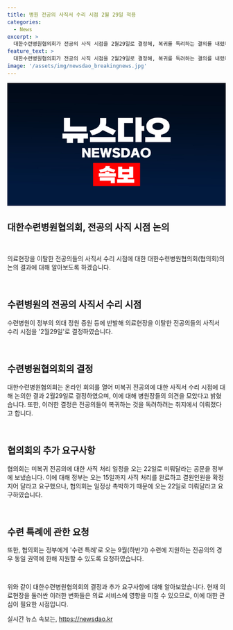 ```yaml
---
title: 병원 전공의 사직서 수리 시점 2월 29일 적용
categories:
  - News
excerpt: >
  대한수련병원협의회가 전공의 사직 시점을 2월29일로 결정해, 복귀를 독려하는 결의를 내렸다. 협의회는 정부에게 9월 전공의 모집 시 동일 권역에서의 한해 지원을 요청했다. 정부는 15일까지 사직 처리를 완료하고 결원을 확정하라는 요구에 협의회는 22일까지로 미뤄달라는 공문을 보냈다. 또한, 수련 특례로 하반기 수련에 지원하는 전공의의 경우 동일 권역에 한해 지원할 것을 요청했다.
feature_text: >
  대한수련병원협의회가 전공의 사직 시점을 2월29일로 결정해, 복귀를 독려하는 결의를 내렸다. 협의회는 정부에게 9월 전공의 모집 시 동일 권역에서의 한해 지원을 요청했다. 정부는 15일까지 사직 처리를 완료하고 결원을 확정하라는 요구에 협의회는 22일까지로 미뤄달라는 공문을 보냈다. 또한, 수련 특례로 하반기 수련에 지원하는 전공의의 경우 동일 권역에 한해 지원할 것을 요청했다.
image: '/assets/img/newsdao_breakingnews.jpg'
---
```


<p><img src="/assets/img/newsdao_breakingnews.jpg" alt="implanttips 속보" /></p>

<h2 data-ke-size="size26">대한수련병원협의회, 전공의 사직 시점 논의</h2>

<p data-ke-size="size16">&nbsp;</p>

<p>의료현장을 이탈한 전공의들의 사직서 수리 시점에 대한 대한수련병원협의회(협의회)의 논의 결과에 대해 알아보도록 하겠습니다.</p>

<p data-ke-size="size16">&nbsp;</p>

<h2 data-ke-size="size26">수련병원의 전공의 사직서 수리 시점</h2>

<p>수련병원이 정부의 의대 정원 증원 등에 반발해 의료현장을 이탈한 전공의들의 사직서 수리 시점을 '2월29일'로 결정하였습니다. </p>

<p data-ke-size="size16">&nbsp;</p>

<h2 data-ke-size="size26">수련병원협의회의 결정</h2>

<p>대한수련병원협의회는 온라인 회의를 열어 미복귀 전공의에 대한 사직서 수리 시점에 대해 논의한 결과 2월29일로 결정하였으며, 이에 대해 병원장들의 의견을 모았다고 밝혔습니다. 또한, 이러한 결정은 전공의들이 복귀하는 것을 독려하려는 취지에서 이뤄졌다고 합니다.</p>

<p data-ke-size="size16">&nbsp;</p>

<h2 data-ke-size="size26">협의회의 추가 요구사항</h2>

<p>협의회는 미복귀 전공의에 대한 사직 처리 일정을 오는 22일로 미뤄달라는 공문을 정부에 보냈습니다. 이에 대해 정부는 오는 15일까지 사직 처리를 완료하고 결원인원을 확정지어 달라고 요구했으나, 협의회는 일정상 촉박하기 때문에 오는 22일로 미뤄달라고 요구하였습니다.</p>

<p data-ke-size="size16">&nbsp;</p>

<h2 data-ke-size="size26">수련 특례에 관한 요청</h2>

<p>또한, 협의회는 정부에게 '수련 특례'로 오는 9월(하반기) 수련에 지원하는 전공의의 경우 동일 권역에 한해 지원할 수 있도록 요청하였습니다. </p>

<p data-ke-size="size16">&nbsp;</p>

<p>위와 같이 대한수련병원협의회의 결정과 추가 요구사항에 대해 알아보았습니다. 현재 의료현장을 둘러싼 이러한 변화들은 의료 서비스에 영향을 미칠 수 있으므로, 이에 대한 관심이 필요한 시점입니다.</p>
실시간 뉴스 속보는, <a href="https://newsdao.kr" rel="dofollow">https://newsdao.kr</a>


